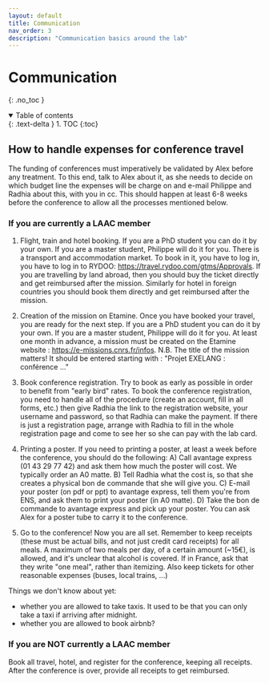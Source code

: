 ```yaml
---
layout: default
title: Communication
nav_order: 3
description: "Communication basics around the lab"
---
```


# Communication
{: .no_toc }

<details open markdown="block">
  <summary>
    Table of contents
  </summary>
  {: .text-delta }
1. TOC
{:toc}
</details>

## How to handle expenses for conference travel

The funding of conferences must imperatively be validated by Alex before any treatment. To this end, talk to Alex about it, as she needs to decide on which budget line the expenses will be charge on and e-mail Philippe and Radhia about this, with you in cc. This should happen at least 6-8 weeks before the conference to allow all the processes mentioned below.

### If you are currently a LAAC member

1. Flight, train and hotel booking.
If you are a PhD student you can do it by your own. If you are a master student, Philippe will do it for you. 
There is a transport and accommodation market. To book in it, you have to log in, you have to log in to RYDOO: https://travel.rydoo.com/gtms/Approvals. If you are travelling by land abroad, then you should buy the ticket directly and get reimbursed after the mission. Similarly for hotel in foreign countries you should book them directly and get reimbursed after the mission.

2. Creation of the mission on Etamine. 
Once you have booked your travel, you are ready for the next step. If you are a PhD student you can do it by your own. If you are a master student, Philippe will do it for you.
At least one month in advance, a mission must be created on the Etamine website : https://e-missions.cnrs.fr/infos.
N.B. The title of the mission matters! It should be entered starting with : "Projet EXELANG : conférence ..."

3. Book conference registration. 
Try to book as early as possible in order to benefit from "early bird" rates. To book the conference registration, you need to handle all of the procedure (create an account, fill in all forms, etc.) then give Radhia the link to the registration website, your username and password, so that Radhia can make the payment. If there is just a registration page, arrange with Radhia to fill in the whole registration page and come to see her so she can pay with the lab card.

4. Printing a poster.
If you need to printing a poster, at least a week before the conference, you should do the following:
A) Call avantage express (01 43 29 77 42) and ask them how much the poster will cost. We typically order an A0 matte.
B) Tell Radhia what the cost is, so that she creates a physical bon de commande that she will give you.
C) E-mail your poster (on pdf or ppt) to avantage express, tell them you're from ENS, and ask them to print your poster (in A0 matte).
D) Take the bon de commande to avantage express and pick up your poster. You can ask Alex for a poster tube to carry it to the conference.

5. Go to the conference! 
Now you are all set. Remember to keep receipts (these must be actual bills, and not just credit card receipts) for all meals. A maximum of two meals per day, of a certain amount (~15€), is allowed, and it's unclear that alcohol is covered. If in France, ask that they write "one meal", rather than itemizing. Also keep tickets for other reasonable expenses (buses, local trains, ...)

Things we don't know about yet:
- whether you are allowed to take taxis. It used to be that you can only take a taxi if arriving after midnight.
- whether you are allowed to book airbnb?


### If you are NOT currently a LAAC member

Book all travel, hotel, and register for the conference, keeping all receipts. After the conference is over, provide all receipts to get reimbursed. 